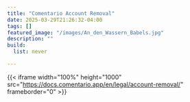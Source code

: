 ```yaml
---
title: "Comentario Account Removal"
date: 2025-03-29T21:26:32-04:00
tags: []
featured_image: "/images/An_den_Wassern_Babels.jpg"
description: ""
build:
  list: never

---
```


{{< iframe width="100%" height="1000" src="https://docs.comentario.app/en/legal/account-removal/" frameborder="0" >}}
